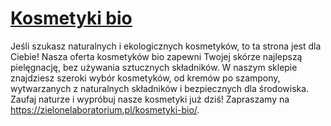 # [Kosmetyki bio](https://zielonelaboratorium.pl/kosmetyki-bio/)

Jeśli szukasz naturalnych i ekologicznych kosmetyków, to ta strona jest dla Ciebie! Nasza oferta kosmetyków bio zapewni Twojej skórze najlepszą pielęgnację, bez używania sztucznych składników. W naszym sklepie znajdziesz szeroki wybór kosmetyków, od kremów po szampony, wytwarzanych z naturalnych składników i bezpiecznych dla środowiska. Zaufaj naturze i wypróbuj nasze kosmetyki już dziś! Zapraszamy na https://zielonelaboratorium.pl/kosmetyki-bio/.
